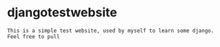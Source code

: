 # djangotestwebsite
`This is a simple test website, used by myself to learn some django. Feel free to pull`
